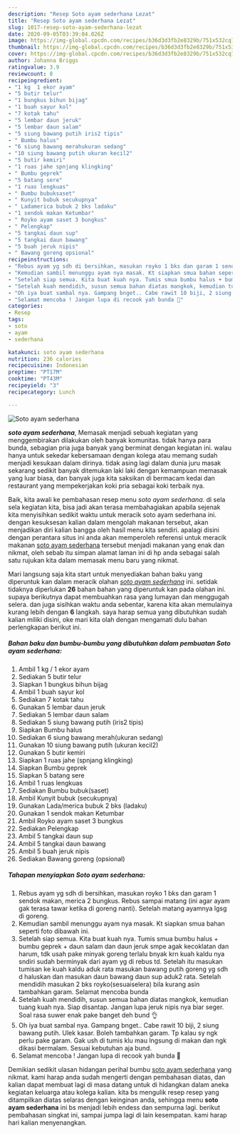 ```yaml
---
description: "Resep Soto ayam sederhana Lezat"
title: "Resep Soto ayam sederhana Lezat"
slug: 1017-resep-soto-ayam-sederhana-lezat
date: 2020-09-05T03:39:04.026Z
image: https://img-global.cpcdn.com/recipes/b36d3d3fb2e8329b/751x532cq70/soto-ayam-sederhana-foto-resep-utama.jpg
thumbnail: https://img-global.cpcdn.com/recipes/b36d3d3fb2e8329b/751x532cq70/soto-ayam-sederhana-foto-resep-utama.jpg
cover: https://img-global.cpcdn.com/recipes/b36d3d3fb2e8329b/751x532cq70/soto-ayam-sederhana-foto-resep-utama.jpg
author: Johanna Briggs
ratingvalue: 3.9
reviewcount: 8
recipeingredient:
- "1 kg  1 ekor ayam"
- "5 butir telur"
- "1 bungkus bihun bijag"
- "1 buah sayur kol"
- "7 kotak tahu"
- "5 lembar daun jeruk"
- "5 lembar daun salam"
- "5 siung bawang putih iris2 tipis"
- " Bumbu halus"
- "6 siung bawang merahukuran sedang"
- "10 siung bawang putih ukuran kecil2"
- "5 butir kemiri"
- "1 ruas jahe spnjang klingking"
- " Bumbu geprek"
- "5 batang sere"
- "1 ruas lengkuas"
- " Bumbu bubuksaset"
- " Kunyit bubuk secukupnya"
- " Ladamerica bubuk 2 bks ladaku"
- "1 sendok makan Ketumbar"
- " Royko ayam saset 3 bungkus"
- " Pelengkap"
- "5 tangkai daun sup"
- "5 tangkai daun bawang"
- "5 buah jeruk nipis"
- " Bawang goreng opsional"
recipeinstructions:
- "Rebus ayam yg sdh di bersihkan, masukan royko 1 bks dan garam 1 sendok makan, merica 2 bungkus. Rebus sampai matang (ini agar ayam gak terasa tawar ketika di goreng nanti). Setelah matang ayamnya lgsg di goreng."
- "Kemudian sambil menunggu ayam nya masak. Kt siapkan smua bahan seperti foto dibawah ini."
- "Setelah siap semua. Kita buat kuah nya. Tumis smua bumbu halus + bumbu geprek + daun salam dan daun jeruk smpe agak kecoklatan dan harum, tdk usah pake minyak goreng terlalu bnyak krn kuah kaldu nya sndiri sudah berminyak dari ayam yg di rebus td. Setelah itu masukan tumisan ke kuah kaldu aduk rata masukan bawang putih goreng yg sdh d haluskan dan masukan daun bawang daun sup aduk2 rata. Setelah mendidih masukan 2 bks royko(sesuaiselera) bila kurang asin tambahkan garam. Selamat mencoba bunda"
- "Setelah kuah mendidih, susun semua bahan diatas mangkok, kemudian tuang kuah nya. Siap disantap. Jangan lupa jeruk nipis nya biar seger. Soal rasa suwer enak pake banget deh bund 👌"
- "Oh iya buat sambal nya. Gampang bnget.. Cabe rawit 10 biji, 2 siung bawang putih. Ulek kasar. Boleh tambahkan garam. Tp kalau sy ngk perlu pake garam. Gak ush di tumis klu mau lngsung di makan dan ngk dikasi bermalam. Sesuai kebutuhan aja bund."
- "Selamat mencoba ! Jangan lupa di recook yah bunda 🤗"
categories:
- Resep
tags:
- soto
- ayam
- sederhana

katakunci: soto ayam sederhana 
nutrition: 236 calories
recipecuisine: Indonesian
preptime: "PT17M"
cooktime: "PT43M"
recipeyield: "3"
recipecategory: Lunch

---
```



![Soto ayam sederhana](https://img-global.cpcdn.com/recipes/b36d3d3fb2e8329b/751x532cq70/soto-ayam-sederhana-foto-resep-utama.jpg)

<b><i>soto ayam sederhana</i></b>, Memasak menjadi sebuah kegiatan yang menggembirakan dilakukan oleh banyak komunitas. tidak hanya para bunda, sebagian pria juga banyak yang berminat dengan kegiatan ini. walau hanya untuk sekedar kebersamaan dengan kolega atau memang sudah menjadi kesukaan dalam dirinya. tidak asing lagi dalam dunia juru masak sekarang sedikit banyak ditemukan laki laki dengan kemampuan memasak yang luar biasa, dan banyak juga kita saksikan di bermacam kedai dan restaurant yang mempekerjakan koki pria sebagai koki terbaik nya.



Baik, kita awali ke pembahasan resep menu <i>soto ayam sederhana</i>. di sela sela kegiatan kita, bisa jadi akan terasa membahagiakan apabila sejenak kita menyisihkan sedikit waktu untuk meracik soto ayam sederhana ini. dengan kesuksesan kalian dalam mengolah makanan tersebut, akan menjadikan diri kalian bangga oleh hasil menu kita sendiri. apalagi disini dengan perantara situs ini anda akan memperoleh referensi untuk meracik makanan <u>soto ayam sederhana</u> tersebut menjadi makanan yang enak dan nikmat, oleh sebab itu simpan alamat laman ini di hp anda sebagai salah satu rujukan kita dalam memasak menu baru yang nikmat.


Mari langsung saja kita start untuk menyediakan bahan baku yang diperuntuk kan dalam meracik olahan <u><i>soto ayam sederhana</i></u> ini. setidak tidaknya diperlukan <b>26</b> bahan bahan yang diperuntuk kan pada olahan ini. supaya berikutnya dapat membuahkan rasa yang lumayan dan menggugah selera. dan juga sisihkan waktu anda sebentar, karena kita akan memulainya kurang lebih dengan <b>6</b> langkah. saya harap semua yang dibutuhkan sudah kalian miliki disini, oke mari kita olah dengan mengamati dulu bahan perlengkapan berikut ini.

<!--inarticleads1-->

##### Bahan baku dan bumbu-bumbu yang dibutuhkan dalam pembuatan Soto ayam sederhana:

1. Ambil 1 kg / 1 ekor ayam
1. Sediakan 5 butir telur
1. Siapkan 1 bungkus bihun bijag
1. Ambil 1 buah sayur kol
1. Sediakan 7 kotak tahu
1. Gunakan 5 lembar daun jeruk
1. Sediakan 5 lembar daun salam
1. Sediakan 5 siung bawang putih (iris2 tipis)
1. Siapkan  Bumbu halus
1. Sediakan 6 siung bawang merah(ukuran sedang)
1. Gunakan 10 siung bawang putih (ukuran kecil2)
1. Gunakan 5 butir kemiri
1. Siapkan 1 ruas jahe (spnjang klingking)
1. Siapkan  Bumbu geprek
1. Siapkan 5 batang sere
1. Ambil 1 ruas lengkuas
1. Sediakan  Bumbu bubuk(saset)
1. Ambil  Kunyit bubuk (secukupnya)
1. Gunakan  Lada/merica bubuk 2 bks (ladaku)
1. Gunakan 1 sendok makan Ketumbar
1. Ambil  Royko ayam saset 3 bungkus
1. Sediakan  Pelengkap
1. Ambil 5 tangkai daun sup
1. Ambil 5 tangkai daun bawang
1. Ambil 5 buah jeruk nipis
1. Sediakan  Bawang goreng (opsional)




<!--inarticleads2-->

##### Tahapan menyiapkan Soto ayam sederhana:

1. Rebus ayam yg sdh di bersihkan, masukan royko 1 bks dan garam 1 sendok makan, merica 2 bungkus. Rebus sampai matang (ini agar ayam gak terasa tawar ketika di goreng nanti). Setelah matang ayamnya lgsg di goreng.
1. Kemudian sambil menunggu ayam nya masak. Kt siapkan smua bahan seperti foto dibawah ini.
1. Setelah siap semua. Kita buat kuah nya. Tumis smua bumbu halus + bumbu geprek + daun salam dan daun jeruk smpe agak kecoklatan dan harum, tdk usah pake minyak goreng terlalu bnyak krn kuah kaldu nya sndiri sudah berminyak dari ayam yg di rebus td. Setelah itu masukan tumisan ke kuah kaldu aduk rata masukan bawang putih goreng yg sdh d haluskan dan masukan daun bawang daun sup aduk2 rata. Setelah mendidih masukan 2 bks royko(sesuaiselera) bila kurang asin tambahkan garam. Selamat mencoba bunda
1. Setelah kuah mendidih, susun semua bahan diatas mangkok, kemudian tuang kuah nya. Siap disantap. Jangan lupa jeruk nipis nya biar seger. Soal rasa suwer enak pake banget deh bund 👌
1. Oh iya buat sambal nya. Gampang bnget.. Cabe rawit 10 biji, 2 siung bawang putih. Ulek kasar. Boleh tambahkan garam. Tp kalau sy ngk perlu pake garam. Gak ush di tumis klu mau lngsung di makan dan ngk dikasi bermalam. Sesuai kebutuhan aja bund.
1. Selamat mencoba ! Jangan lupa di recook yah bunda 🤗




Demikian sedikit ulasan hidangan perihal bumbu <u>soto ayam sederhana</u> yang nikmat. kami harap anda sudah mengerti dengan pembahasan diatas, dan kalian dapat membuat lagi di masa datang untuk di hidangkan dalam aneka kegiatan keluarga atau kolega kalian. kita bs mengulik resep resep yang ditampilkan diatas selaras dengan keinginan anda, sehingga menu <b>soto ayam sederhana</b> ini bs menjadi lebih endess dan sempurna lagi. berikut pembahasan singkat ini, sampai jumpa lagi di lain kesempatan. kami harap hari kalian menyenangkan.
